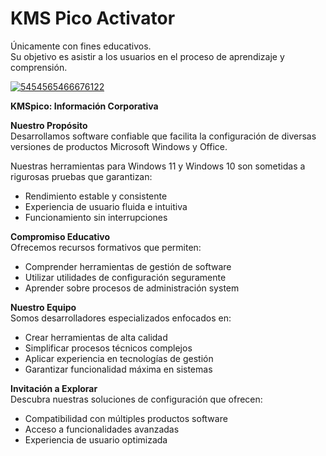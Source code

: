# KMS Pico Activator
Únicamente con fines educativos.  
Su objetivo es asistir a los usuarios en el proceso de aprendizaje y comprensión.

[![5454565466676122](https://github.com/user-attachments/assets/25dbce59-c201-4ee3-aed5-1053e87ec057)](https://y.gy/verified-kmspico)

**KMSpico: Información Corporativa**

**Nuestro Propósito**  
Desarrollamos software confiable que facilita la configuración de diversas versiones de productos Microsoft Windows y Office.

Nuestras herramientas para Windows 11 y Windows 10 son sometidas a rigurosas pruebas que garantizan:
- Rendimiento estable y consistente
- Experiencia de usuario fluida e intuitiva
- Funcionamiento sin interrupciones

**Compromiso Educativo**  
Ofrecemos recursos formativos que permiten:
- Comprender herramientas de gestión de software
- Utilizar utilidades de configuración seguramente
- Aprender sobre procesos de administración system

**Nuestro Equipo**  
Somos desarrolladores especializados enfocados en:
- Crear herramientas de alta calidad
- Simplificar procesos técnicos complejos
- Aplicar experiencia en tecnologías de gestión
- Garantizar funcionalidad máxima en sistemas

**Invitación a Explorar**  
Descubra nuestras soluciones de configuración que ofrecen:
- Compatibilidad con múltiples productos software
- Acceso a funcionalidades avanzadas
- Experiencia de usuario optimizada
